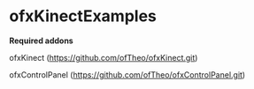 ofxKinectExamples
=================
<b>Required addons</b>

ofxKinect (https://github.com/ofTheo/ofxKinect.git)

ofxControlPanel (https://github.com/ofTheo/ofxControlPanel.git)
